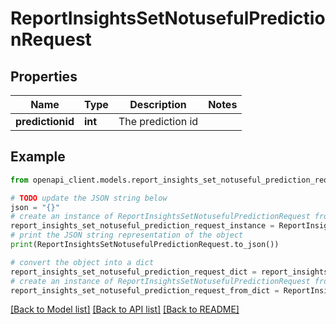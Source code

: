 # ReportInsightsSetNotusefulPredictionRequest


## Properties

Name | Type | Description | Notes
------------ | ------------- | ------------- | -------------
**predictionid** | **int** | The prediction id | 

## Example

```python
from openapi_client.models.report_insights_set_notuseful_prediction_request import ReportInsightsSetNotusefulPredictionRequest

# TODO update the JSON string below
json = "{}"
# create an instance of ReportInsightsSetNotusefulPredictionRequest from a JSON string
report_insights_set_notuseful_prediction_request_instance = ReportInsightsSetNotusefulPredictionRequest.from_json(json)
# print the JSON string representation of the object
print(ReportInsightsSetNotusefulPredictionRequest.to_json())

# convert the object into a dict
report_insights_set_notuseful_prediction_request_dict = report_insights_set_notuseful_prediction_request_instance.to_dict()
# create an instance of ReportInsightsSetNotusefulPredictionRequest from a dict
report_insights_set_notuseful_prediction_request_from_dict = ReportInsightsSetNotusefulPredictionRequest.from_dict(report_insights_set_notuseful_prediction_request_dict)
```
[[Back to Model list]](../README.md#documentation-for-models) [[Back to API list]](../README.md#documentation-for-api-endpoints) [[Back to README]](../README.md)


